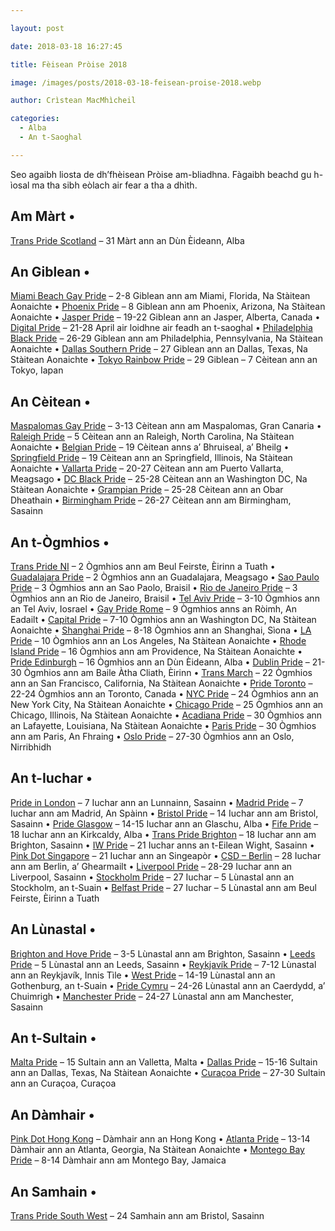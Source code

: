 ```yaml
---

layout: post

date: 2018-03-18 16:27:45

title: Fèisean Pròise 2018

image: /images/posts/2018-03-18-feisean-proise-2018.webp

author: Crìstean MacMhìcheil

categories:
  - Alba
  - An t-Saoghal

---
```


 Seo agaibh liosta de dh&#8217;fhèisean Pròise am-bliadhna. Fàgaibh beachd gu h-ìosal ma tha sibh eòlach air fear a tha a dhìth.


## **Am Màrt** •

[Trans Pride Scotland][1] – 31 Màrt ann an Dùn Èideann, Alba

## **An Giblean** •

[Miami Beach Gay Pride][2] – 2-8 Giblean ann am Miami, Florida, Na Stàitean Aonaichte • [Phoenix Pride][3] – 8 Giblean ann am Phoenix, Arizona, Na Stàitean Aonaichte • [Jasper Pride][4] – 19-22 Giblean ann an Jasper, Alberta, Canada • [Digital Pride][5] – 21-28 April air loidhne air feadh an t-saoghal • [Philadelphia Black Pride][6] – 26-29 Giblean ann am Philadelphia, Pennsylvania, Na Stàitean Aonaichte • [Dallas Southern Pride][7] – 27 Giblean ann an Dallas, Texas, Na Stàitean Aonaichte • [Tokyo Rainbow Pride][8] – 29 Giblean &#8211; 7 Cèitean ann an Tokyo, Iapan

## **An Cèitean** •

[Maspalomas Gay Pride][9] – 3-13 Cèitean ann am Maspalomas, Gran Canaria • [Raleigh Pride][10] – 5 Cèitean ann an Raleigh, North Carolina, Na Stàitean Aonaichte • [Belgian Pride][11] – 19 Cèitean anns a&#8217; Bhruiseal, a&#8217; Bheilg • [Springfield Pride][12] – 19 Cèitean ann an Springfield, Illinois, Na Stàitean Aonaichte • [Vallarta Pride][13] – 20-27 Cèitean ann am Puerto Vallarta, Meagsago • [DC Black Pride][14] – 25-28 Cèitean ann an Washington DC, Na Stàitean Aonaichte • [Grampian Pride][15] – 25-28 Cèitean ann an Obar Dheathain • [Birmingham Pride][16] – 26-27 Cèitean ann am Birmingham, Sasainn

## **An t-Ògmhios** •

[Trans Pride NI][17] – 2 Ògmhios ann am Beul Feirste, Èirinn a Tuath • [Guadalajara Pride][18] – 2 Ògmhios ann an Guadalajara, Meagsago • [Sao Paulo Pride][19] – 3 Ògmhios ann an Sao Paolo, Braisil • [Rio de Janeiro Pride][20] – 3 Ògmhios ann an Rio de Janeiro, Braisil • [Tel Aviv Pride][21] – 3-10 Ògmhios ann an Tel Aviv, Iosrael • [Gay Pride Rome][22] – 9 Ògmhios anns an Ròimh, An Eadailt • [Capital Pride][23] – 7-10 Ògmhios ann an Washington DC, Na Stàitean Aonaichte • [Shanghai Pride][24] – 8-18 Ògmhios ann an Shanghai, Sìona • [LA Pride][25] – 10 Ògmhios ann an Los Angeles, Na Stàitean Aonaichte • [Rhode Island Pride][26] – 16 Ògmhios ann am Providence, Na Stàitean Aonaichte • [Pride Edinburgh][27] – 16 Ògmhios ann an Dùn Èideann, Alba • [Dublin Pride][28] – 21-30 Ògmhios ann am Baile Àtha Cliath, Èirinn • [Trans March][29] – 22 Ògmhios ann an San Francisco, California, Na Stàitean Aonaichte • [Pride Toronto][30] – 22-24 Ògmhios ann an Toronto, Canada • [NYC Pride][31] – 24 Ògmhios ann an New York City, Na Stàitean Aonaichte • [Chicago Pride][32] – 25 Ògmhios ann an Chicago, Illinois, Na Stàitean Aonaichte • [Acadiana Pride][33] – 30 Ògmhios ann an Lafayette, Louisiana, Na Stàitean Aonaichte • [Paris Pride][34] – 30 Ògmhios ann am Paris, An Fhraing • [Oslo Pride][35] – 27-30 Ògmhios ann an Oslo, Nirribhidh

## An t-Iuchar •

[Pride in London][36] – 7 Iuchar ann an Lunnainn, Sasainn • [Madrid Pride][37] – 7 Iuchar ann am Madrid, An Spàinn • [Bristol Pride][38] – 14 Iuchar ann am Bristol, Sasainn • [Pride Glasgow][39] – 14-15 Iuchar ann an Glaschu, Alba • [Fife Pride][40] – 18 Iuchar ann an Kirkcaldy, Alba • [Trans Pride Brighton][41] – 18 Iuchar ann am Brighton, Sasainn • [IW Pride][42] – 21 Iuchar anns an t-Eilean Wight, Sasainn • [Pink Dot Singapore][43] – 21 Iuchar ann an Singeapòr • [CSD – Berlin][44] – 28 Iuchar ann am Berlin, a&#8217; Ghearmailt • [Liverpool Pride][45] – 28-29 Iuchar ann an Liverpool, Sasainn • [Stockholm Pride][46] – 27 Iuchar &#8211; 5 Lùnastal ann an Stockholm, an t-Suain • [Belfast Pride][46] – 27 Iuchar &#8211; 5 Lùnastal ann am Beul Feirste, Èirinn a Tuath

## An Lùnastal •

[Brighton and Hove Pride][47] – 3-5 Lùnastal ann am Brighton, Sasainn • [Leeds Pride][48] – 5 Lùnastal ann an Leeds, Sasainn • [Reykjavík Pride][49] – 7-12 Lùnastal ann an Reykjavík, Innis Tìle • [West Pride][46] – 14-19 Lùnastal ann an Gothenburg, an t-Suain • [Pride Cymru][50] – 24-26 Lùnastal ann an Caerdydd, a&#8217; Chuimrigh • [Manchester Pride][16] – 24-27 Lùnastal ann am Manchester, Sasainn

## **An t-Sultain** •

[Malta Pride][51] – 15 Sultain ann an Valletta, Malta • [Dallas Pride][52] – 15-16 Sultain ann an Dallas, Texas, Na Stàitean Aonaichte • [Curaçoa Pride][53] – 27-30 Sultain ann an Curaçoa, Curaçoa

## An Dàmhair •

[Pink Dot Hong Kong][54] – Dàmhair ann an Hong Kong • [Atlanta Pride][55] – 13-14 Dàmhair ann an Atlanta, Georgia, Na Stàitean Aonaichte • [Montego Bay Pride][56] – 8-14 Dàmhair ann am Montego Bay, Jamaica

## An Samhain •

[Trans Pride South West][57] – 24 Samhain ann am Bristol, Sasainn

 [1]: http://www.transpridescotland.org/
 [2]: http://www.miamibeachgaypride.com/
 [3]: https://phoenixpride.org/
 [4]: http://jasperpride.ca/
 [5]: https://www.gaystarnews.com/digitalpride/
 [6]: http://www.phillyblackpride.org/
 [7]: http://www.dallassouthernpride.com/
 [8]: https://tokyorainbowpride.com/
 [9]: https://www.gaypridemaspalomas.com/
 [10]: https://www.outraleigh.org/
 [11]: https://www.pride.be/
 [12]: http://www.springfieldpride.org/
 [13]: http://vallartapride.com/en/home/
 [14]: http://www.dcblackpride.org/
 [15]: http://www.grampianpride.org/
 [16]: http://www.birminghampride.com/
 [17]: https://transprideni.wordpress.com
 [18]: https://www.facebook.com/guadalajaraprideoficial/
 [19]: http://paradasp.org.br/
 [20]: https://www.facebook.com/ParadaDoOrgulhoLgbtDoRioDeJaneiro/
 [21]: https://www.facebook.com/tlvpride/
 [22]: https://www.romapride.it/
 [23]: http://www.capitalpride.org/
 [24]: http://www.shpride.com/?lang=en
 [25]: https://www.lapride.org/
 [26]: https://www.prideri.org/
 [27]: http://prideedinburgh.org.uk/
 [28]: http://dublinpride.ie
 [29]: http://www.transmarch.org
 [30]: http://www.pridetoronto.com/
 [31]: https://www.nycpride.org/
 [32]: https://www.facebook.com/ChicagoPrideCom/
 [33]: https://www.facebook.com/AcadianaPRIDE/
 [34]: https://www.gaypride.fr/
 [35]: https://www.oslopride.no/
 [36]: https://prideinlondon.org/
 [37]: https://www.gomadridpride.com/madrid-orgullo-2018/
 [38]: http://bristolpride.co.uk/
 [39]: http://www.pride.scot/
 [40]: https://fifepride.wordpress.com
 [41]: https://transpridebrighton.org
 [42]: https://www.iwpride.org/
 [43]: http://www.pinkdot.sg/
 [44]: http://csd-berlin.de/
 [45]: https://www.facebook.com/LiverpoolPride/
 [46]: http://europride2018.com/
 [47]: https://www.brighton-pride.org/
 [48]: http://www.leedspride.com/
 [49]: http://hinsegindagar.is/en/
 [50]: http://www.pridecymru.co.uk/
 [51]: http://www.maltapride.org/
 [52]: https://dallaspride.org/
 [53]: http://www.curacaopride.com/
 [54]: https://www.facebook.com/pinkdothk/
 [55]: http://atlantapride.org/
 [56]: https://www.facebook.com/MoBayPride/
 [57]: http://transpridesw.webs.com
